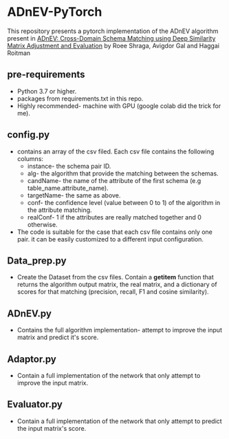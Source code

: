 # ADnEV-PyTorch

This repository presents a pytorch implementation of the ADnEV algorithm present in [ADnEV: Cross-Domain Schema Matching using Deep Similarity Matrix Adjustment and Evaluation](http://www.vldb.org/pvldb/vol13/p1401-shraga.pdf) by Roee Shraga, Avigdor Gal and Haggai Roitman

## pre-requirements
- Python 3.7 or higher.
- packages from requirements.txt in this repo.
- Highly recommended- machine with GPU (google colab did the trick for me).

## config.py
- contains an array of the csv filed. Each csv file contains the following columns:
  + instance- the schema pair ID.
  + alg- the algorithm that provide the matching between the schemas.
  + candName- the name of the attribute of the first schema (e.g table_name.attribute_name).
  + targetName- the same as above.
  + conf- the confidence level (value between 0 to 1) of the algorithm in the attribute matching.
  + realConf- 1 if the attributes are really matched together and 0 otherwise. 
- The code is suitable for the case that each csv file contains only one pair. it can be easily customized to a different input configuration. 

## Data_prep.py
- Create the Dataset from the csv files. Contain a __getitem__ function that returns the algorithm output matrix, the real matrix, and a dictionary of scores for that matching (precision, recall, F1 and cosine similarity).

## ADnEV.py
- Contains the full algorithm implementation- attempt to improve the input matrix and predict it's score.

## Adaptor.py
- Contain a full implementation of the network that only attempt to improve the input matrix.

## Evaluator.py
- Contain a full implementation of the network that only attempt to predict the input matrix's score.

